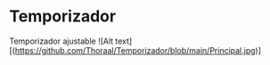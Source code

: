 # Temporizador
Temporizador ajustable
![Alt text][(https://github.com/Thoraal/Temporizador/blob/main/Principal.jpg)]
